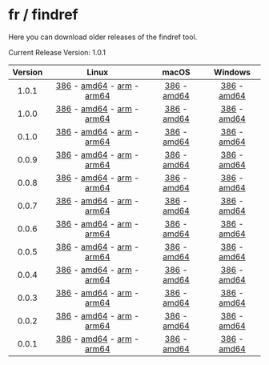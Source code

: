 # fr / findref



Here you can download older releases of the findref tool.

Current Release Version: 1.0.1

| Version | Linux | macOS | Windows |
|:-------:|:-----:|:-----:|:-------:|
| 1.0.1 | [386](https://raw.githubusercontent.com/FreedomBen/findref-bin/master/1.0.1/linux/386/findref-1.0.1-linux-386.zip) - [amd64](https://raw.githubusercontent.com/FreedomBen/findref-bin/master/1.0.1/linux/amd64/findref-1.0.1-linux-amd64.zip) - [arm](https://raw.githubusercontent.com/FreedomBen/findref-bin/master/1.0.1/linux/arm/findref-1.0.1-linux-arm.zip) - [arm64](https://raw.githubusercontent.com/FreedomBen/findref-bin/master/1.0.1/linux/arm64/findref-1.0.1-linux-arm64.zip) | [386](https://raw.githubusercontent.com/FreedomBen/findref-bin/master/1.0.1/darwin/386/findref-1.0.1-darwin-386.zip) - [amd64](https://raw.githubusercontent.com/FreedomBen/findref-bin/master/1.0.1/darwin/amd64/findref-1.0.1-darwin-amd64.zip) | [386](https://raw.githubusercontent.com/FreedomBen/findref-bin/master/1.0.1/windows/386/findref-1.0.1-windows-386.zip) - [amd64](https://raw.githubusercontent.com/FreedomBen/findref-bin/master/1.0.1/windows/amd64/findref-1.0.1-windows-amd64.zip) |
| 1.0.0 | [386](https://raw.githubusercontent.com/FreedomBen/findref-bin/master/1.0.0/linux/386/findref-1.0.0-linux-386.zip) - [amd64](https://raw.githubusercontent.com/FreedomBen/findref-bin/master/1.0.0/linux/amd64/findref-1.0.0-linux-amd64.zip) - [arm](https://raw.githubusercontent.com/FreedomBen/findref-bin/master/1.0.0/linux/arm/findref-1.0.0-linux-arm.zip) - [arm64](https://raw.githubusercontent.com/FreedomBen/findref-bin/master/1.0.0/linux/arm64/findref-1.0.0-linux-arm64.zip) | [386](https://raw.githubusercontent.com/FreedomBen/findref-bin/master/1.0.0/darwin/386/findref-1.0.0-darwin-386.zip) - [amd64](https://raw.githubusercontent.com/FreedomBen/findref-bin/master/1.0.0/darwin/amd64/findref-1.0.0-darwin-amd64.zip) | [386](https://raw.githubusercontent.com/FreedomBen/findref-bin/master/1.0.0/windows/386/findref-1.0.0-windows-386.zip) - [amd64](https://raw.githubusercontent.com/FreedomBen/findref-bin/master/1.0.0/windows/amd64/findref-1.0.0-windows-amd64.zip) |
| 0.1.0 | [386](https://raw.githubusercontent.com/FreedomBen/findref-bin/master/0.1.0/linux/386/findref-0.1.0-linux-386.zip) - [amd64](https://raw.githubusercontent.com/FreedomBen/findref-bin/master/0.1.0/linux/amd64/findref-0.1.0-linux-amd64.zip) - [arm](https://raw.githubusercontent.com/FreedomBen/findref-bin/master/0.1.0/linux/arm/findref-0.1.0-linux-arm.zip) - [arm64](https://raw.githubusercontent.com/FreedomBen/findref-bin/master/0.1.0/linux/arm64/findref-0.1.0-linux-arm64.zip) | [386](https://raw.githubusercontent.com/FreedomBen/findref-bin/master/0.1.0/darwin/386/findref-0.1.0-darwin-386.zip) - [amd64](https://raw.githubusercontent.com/FreedomBen/findref-bin/master/0.1.0/darwin/amd64/findref-0.1.0-darwin-amd64.zip) | [386](https://raw.githubusercontent.com/FreedomBen/findref-bin/master/0.1.0/windows/386/findref-0.1.0-windows-386.zip) - [amd64](https://raw.githubusercontent.com/FreedomBen/findref-bin/master/0.1.0/windows/amd64/findref-0.1.0-windows-amd64.zip) |
| 0.0.9 | [386](https://raw.githubusercontent.com/FreedomBen/findref-bin/master/0.0.9/linux/386/findref-0.0.9-linux-386.zip) - [amd64](https://raw.githubusercontent.com/FreedomBen/findref-bin/master/0.0.9/linux/amd64/findref-0.0.9-linux-amd64.zip) - [arm](https://raw.githubusercontent.com/FreedomBen/findref-bin/master/0.0.9/linux/arm/findref-0.0.9-linux-arm.zip) - [arm64](https://raw.githubusercontent.com/FreedomBen/findref-bin/master/0.0.9/linux/arm64/findref-0.0.9-linux-arm64.zip) | [386](https://raw.githubusercontent.com/FreedomBen/findref-bin/master/0.0.9/darwin/386/findref-0.0.9-darwin-386.zip) - [amd64](https://raw.githubusercontent.com/FreedomBen/findref-bin/master/0.0.9/darwin/amd64/findref-0.0.9-darwin-amd64.zip) | [386](https://raw.githubusercontent.com/FreedomBen/findref-bin/master/0.0.9/windows/386/findref-0.0.9-windows-386.zip) - [amd64](https://raw.githubusercontent.com/FreedomBen/findref-bin/master/0.0.9/windows/amd64/findref-0.0.9-windows-amd64.zip) |
| 0.0.8 | [386](https://raw.githubusercontent.com/FreedomBen/findref-bin/master/0.0.8/linux/386/findref-0.0.8-linux-386.zip) - [amd64](https://raw.githubusercontent.com/FreedomBen/findref-bin/master/0.0.8/linux/amd64/findref-0.0.8-linux-amd64.zip) - [arm](https://raw.githubusercontent.com/FreedomBen/findref-bin/master/0.0.8/linux/arm/findref-0.0.8-linux-arm.zip) - [arm64](https://raw.githubusercontent.com/FreedomBen/findref-bin/master/0.0.8/linux/arm64/findref-0.0.8-linux-arm64.zip) | [386](https://raw.githubusercontent.com/FreedomBen/findref-bin/master/0.0.8/darwin/386/findref-0.0.8-darwin-386.zip) - [amd64](https://raw.githubusercontent.com/FreedomBen/findref-bin/master/0.0.8/darwin/amd64/findref-0.0.8-darwin-amd64.zip) | [386](https://raw.githubusercontent.com/FreedomBen/findref-bin/master/0.0.8/windows/386/findref-0.0.8-windows-386.zip) - [amd64](https://raw.githubusercontent.com/FreedomBen/findref-bin/master/0.0.8/windows/amd64/findref-0.0.8-windows-amd64.zip) |
| 0.0.7 | [386](https://raw.githubusercontent.com/FreedomBen/findref-bin/master/0.0.7/linux/386/findref-0.0.7-linux-386.zip) - [amd64](https://raw.githubusercontent.com/FreedomBen/findref-bin/master/0.0.7/linux/amd64/findref-0.0.7-linux-amd64.zip) - [arm](https://raw.githubusercontent.com/FreedomBen/findref-bin/master/0.0.7/linux/arm/findref-0.0.7-linux-arm.zip) - [arm64](https://raw.githubusercontent.com/FreedomBen/findref-bin/master/0.0.7/linux/arm64/findref-0.0.7-linux-arm64.zip) | [386](https://raw.githubusercontent.com/FreedomBen/findref-bin/master/0.0.7/darwin/386/findref-0.0.7-darwin-386.zip) - [amd64](https://raw.githubusercontent.com/FreedomBen/findref-bin/master/0.0.7/darwin/amd64/findref-0.0.7-darwin-amd64.zip) | [386](https://raw.githubusercontent.com/FreedomBen/findref-bin/master/0.0.7/windows/386/findref-0.0.7-windows-386.zip) - [amd64](https://raw.githubusercontent.com/FreedomBen/findref-bin/master/0.0.7/windows/amd64/findref-0.0.7-windows-amd64.zip) |
| 0.0.6 | [386](https://raw.githubusercontent.com/FreedomBen/findref-bin/master/0.0.6/linux/386/findref-0.0.6-linux-386.zip) - [amd64](https://raw.githubusercontent.com/FreedomBen/findref-bin/master/0.0.6/linux/amd64/findref-0.0.6-linux-amd64.zip) - [arm](https://raw.githubusercontent.com/FreedomBen/findref-bin/master/0.0.6/linux/arm/findref-0.0.6-linux-arm.zip) - [arm64](https://raw.githubusercontent.com/FreedomBen/findref-bin/master/0.0.6/linux/arm64/findref-0.0.6-linux-arm64.zip) | [386](https://raw.githubusercontent.com/FreedomBen/findref-bin/master/0.0.6/darwin/386/findref-0.0.6-darwin-386.zip) - [amd64](https://raw.githubusercontent.com/FreedomBen/findref-bin/master/0.0.6/darwin/amd64/findref-0.0.6-darwin-amd64.zip) | [386](https://raw.githubusercontent.com/FreedomBen/findref-bin/master/0.0.6/windows/386/findref-0.0.6-windows-386.zip) - [amd64](https://raw.githubusercontent.com/FreedomBen/findref-bin/master/0.0.6/windows/amd64/findref-0.0.6-windows-amd64.zip) |
| 0.0.5 | [386](https://raw.githubusercontent.com/FreedomBen/findref-bin/master/0.0.5/linux/386/findref-0.0.5-linux-386.zip) - [amd64](https://raw.githubusercontent.com/FreedomBen/findref-bin/master/0.0.5/linux/amd64/findref-0.0.5-linux-amd64.zip) - [arm](https://raw.githubusercontent.com/FreedomBen/findref-bin/master/0.0.5/linux/arm/findref-0.0.5-linux-arm.zip) - [arm64](https://raw.githubusercontent.com/FreedomBen/findref-bin/master/0.0.5/linux/arm64/findref-0.0.5-linux-arm64.zip) | [386](https://raw.githubusercontent.com/FreedomBen/findref-bin/master/0.0.5/darwin/386/findref-0.0.5-darwin-386.zip) - [amd64](https://raw.githubusercontent.com/FreedomBen/findref-bin/master/0.0.5/darwin/amd64/findref-0.0.5-darwin-amd64.zip) | [386](https://raw.githubusercontent.com/FreedomBen/findref-bin/master/0.0.5/windows/386/findref-0.0.5-windows-386.zip) - [amd64](https://raw.githubusercontent.com/FreedomBen/findref-bin/master/0.0.5/windows/amd64/findref-0.0.5-windows-amd64.zip) |
| 0.0.4 | [386](https://raw.githubusercontent.com/FreedomBen/findref-bin/master/0.0.4/linux/386/findref-0.0.4-linux-386.zip) - [amd64](https://raw.githubusercontent.com/FreedomBen/findref-bin/master/0.0.4/linux/amd64/findref-0.0.4-linux-amd64.zip) - [arm](https://raw.githubusercontent.com/FreedomBen/findref-bin/master/0.0.4/linux/arm/findref-0.0.4-linux-arm.zip) - [arm64](https://raw.githubusercontent.com/FreedomBen/findref-bin/master/0.0.4/linux/arm64/findref-0.0.4-linux-arm64.zip) | [386](https://raw.githubusercontent.com/FreedomBen/findref-bin/master/0.0.4/darwin/386/findref-0.0.4-darwin-386.zip) - [amd64](https://raw.githubusercontent.com/FreedomBen/findref-bin/master/0.0.4/darwin/amd64/findref-0.0.4-darwin-amd64.zip) | [386](https://raw.githubusercontent.com/FreedomBen/findref-bin/master/0.0.4/windows/386/findref-0.0.4-windows-386.zip) - [amd64](https://raw.githubusercontent.com/FreedomBen/findref-bin/master/0.0.4/windows/amd64/findref-0.0.4-windows-amd64.zip) |
| 0.0.3 | [386](https://raw.githubusercontent.com/FreedomBen/findref-bin/master/0.0.3/linux/386/findref-0.0.3-linux-386.zip) - [amd64](https://raw.githubusercontent.com/FreedomBen/findref-bin/master/0.0.3/linux/amd64/findref-0.0.3-linux-amd64.zip) - [arm](https://raw.githubusercontent.com/FreedomBen/findref-bin/master/0.0.3/linux/arm/findref-0.0.3-linux-arm.zip) - [arm64](https://raw.githubusercontent.com/FreedomBen/findref-bin/master/0.0.3/linux/arm64/findref-0.0.3-linux-arm64.zip) | [386](https://raw.githubusercontent.com/FreedomBen/findref-bin/master/0.0.3/darwin/386/findref-0.0.3-darwin-386.zip) - [amd64](https://raw.githubusercontent.com/FreedomBen/findref-bin/master/0.0.3/darwin/amd64/findref-0.0.3-darwin-amd64.zip) | [386](https://raw.githubusercontent.com/FreedomBen/findref-bin/master/0.0.3/windows/386/findref-0.0.3-windows-386.zip) - [amd64](https://raw.githubusercontent.com/FreedomBen/findref-bin/master/0.0.3/windows/amd64/findref-0.0.3-windows-amd64.zip) |
| 0.0.2 | [386](https://raw.githubusercontent.com/FreedomBen/findref-bin/master/0.0.2/linux/386/findref-0.0.2-linux-386.zip) - [amd64](https://raw.githubusercontent.com/FreedomBen/findref-bin/master/0.0.2/linux/amd64/findref-0.0.2-linux-amd64.zip) - [arm](https://raw.githubusercontent.com/FreedomBen/findref-bin/master/0.0.2/linux/arm/findref-0.0.2-linux-arm.zip) - [arm64](https://raw.githubusercontent.com/FreedomBen/findref-bin/master/0.0.2/linux/arm64/findref-0.0.2-linux-arm64.zip) | [386](https://raw.githubusercontent.com/FreedomBen/findref-bin/master/0.0.2/darwin/386/findref-0.0.2-darwin-386.zip) - [amd64](https://raw.githubusercontent.com/FreedomBen/findref-bin/master/0.0.2/darwin/amd64/findref-0.0.2-darwin-amd64.zip) | [386](https://raw.githubusercontent.com/FreedomBen/findref-bin/master/0.0.2/windows/386/findref-0.0.2-windows-386.zip) - [amd64](https://raw.githubusercontent.com/FreedomBen/findref-bin/master/0.0.2/windows/amd64/findref-0.0.2-windows-amd64.zip) |
| 0.0.1 | [386](https://raw.githubusercontent.com/FreedomBen/findref-bin/master/0.0.1/linux/386/findref-0.0.1-linux-386.zip) - [amd64](https://raw.githubusercontent.com/FreedomBen/findref-bin/master/0.0.1/linux/amd64/findref-0.0.1-linux-amd64.zip) - [arm](https://raw.githubusercontent.com/FreedomBen/findref-bin/master/0.0.1/linux/arm/findref-0.0.1-linux-arm.zip) - [arm64](https://raw.githubusercontent.com/FreedomBen/findref-bin/master/0.0.1/linux/arm64/findref-0.0.1-linux-arm64.zip) | [386](https://raw.githubusercontent.com/FreedomBen/findref-bin/master/0.0.1/darwin/386/findref-0.0.1-darwin-386.zip) - [amd64](https://raw.githubusercontent.com/FreedomBen/findref-bin/master/0.0.1/darwin/amd64/findref-0.0.1-darwin-amd64.zip) | [386](https://raw.githubusercontent.com/FreedomBen/findref-bin/master/0.0.1/windows/386/findref-0.0.1-windows-386.zip) - [amd64](https://raw.githubusercontent.com/FreedomBen/findref-bin/master/0.0.1/windows/amd64/findref-0.0.1-windows-amd64.zip) |

